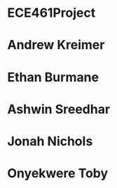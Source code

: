 # ECE461Project
# Andrew Kreimer
# Ethan Burmane
# Ashwin Sreedhar
# Jonah Nichols
# Onyekwere Toby
